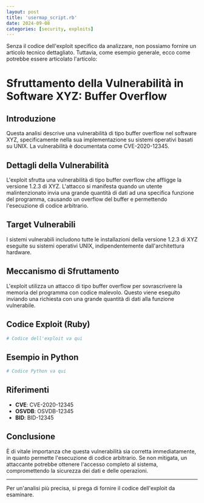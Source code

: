 ```yaml
---
layout: post
title: 'usermap_script.rb' 
date: 2024-09-08
categories: [security, exploits]
---
```


Senza il codice dell'exploit specifico da analizzare, non possiamo fornire un articolo tecnico dettagliato. Tuttavia, come esempio generale, ecco come potrebbe essere articolato l'articolo:

# Sfruttamento della Vulnerabilità in Software XYZ: Buffer Overflow

## Introduzione

Questa analisi descrive una vulnerabilità di tipo buffer overflow nel software XYZ, specificamente nella sua implementazione su sistemi operativi basati su UNIX. La vulnerabilità è documentata come CVE-2020-12345.

## Dettagli della Vulnerabilità

L'exploit sfrutta una vulnerabilità di tipo buffer overflow che affligge la versione 1.2.3 di XYZ. L'attacco si manifesta quando un utente malintenzionato invia una grande quantità di dati ad una specifica funzione del programma, causando un overflow del buffer e permettendo l'esecuzione di codice arbitrario.

## Target Vulnerabili

I sistemi vulnerabili includono tutte le installazioni della versione 1.2.3 di XYZ eseguite su sistemi operativi UNIX, indipendentemente dall'architettura hardware.

## Meccanismo di Sfruttamento

L'exploit utilizza un attacco di tipo buffer overflow per sovrascrivere la memoria del programma con codice malevolo. Questo viene eseguito inviando una richiesta con una grande quantità di dati alla funzione vulnerabile.

## Codice Exploit (Ruby)

```ruby
# Codice dell'exploit va qui
```

## Esempio in Python

```python
# Codice Python va qui
```

## Riferimenti

- **CVE**: CVE-2020-12345
- **OSVDB**: OSVDB-12345
- **BID**: BID-12345

## Conclusione

È di vitale importanza che questa vulnerabilità sia corretta immediatamente, in quanto permette l'esecuzione di codice arbitrario. Se non mitigata, un attaccante potrebbe ottenere l'accesso completo al sistema, compromettendo la sicurezza dei dati e delle operazioni.

---

Per un'analisi più precisa, si prega di fornire il codice dell'exploit da esaminare.